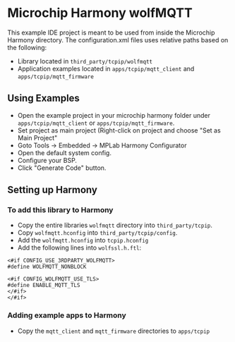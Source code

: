 # Microchip Harmony wolfMQTT

This example IDE project is meant to be used from inside the Microchip Harmony directory. The configuration.xml files uses relative paths based on the following:

* Library located in `third_party/tcpip/wolfmqtt`
* Application examples located in `apps/tcpip/mqtt_client` and `apps/tcpip/mqtt_firmware`

## Using Examples

* Open the example project in your microchip harmony folder under `apps/tcpip/mqtt_client` or `apps/tcpip/mqtt_firmware`.
* Set project as main project (Right-click on project and choose "Set as Main Project"
* Goto Tools -> Embedded -> MPLab Harmony Configurator
* Open the default system config.
* Configure your BSP.
* Click "Generate Code" button.

## Setting up Harmony
### To add this library to Harmony

* Copy the entire libraries `wolfmqtt` directory into `third_party/tcpip`.
* Copy `wolfmqtt.hconfig` into `third_party/tcpip/config`.
* Add the `wolfmqtt.hconfig` into `tcpip.hconfig`
* Add the following lines into `wolfssl.h.ftl`:

```
<#if CONFIG_USE_3RDPARTY_WOLFMQTT>
#define WOLFMQTT_NONBLOCK

<#if CONFIG_WOLFMQTT_USE_TLS>
#define ENABLE_MQTT_TLS
</#if>
</#if>
```

### Adding example apps to Harmony
* Copy the `mqtt_client` and `mqtt_firmware` directories to `apps/tcpip`